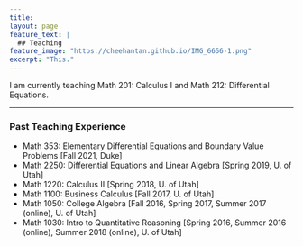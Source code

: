 ```yaml
---
title: 
layout: page
feature_text: |
  ## Teaching
feature_image: "https://cheehantan.github.io/IMG_6656-1.png"
excerpt: "This."
---
```


I am currently teaching Math 201: Calculus I and Math 212: Differential Equations. 
<hr/>

### Past Teaching Experience
* Math 353: Elementary Differential Equations and Boundary Value Problems [Fall 2021, Duke]
* Math 2250: Differential Equations and Linear Algebra [Spring 2019, U. of Utah]
* Math 1220: Calculus II [Spring 2018, U. of Utah]
* Math 1100: Business Calculus [Fall 2017, U. of Utah]
* Math 1050: College Algebra [Fall 2016, Spring 2017, Summer 2017 (online), U. of Utah]
* Math 1030: Intro to Quantitative Reasoning [Spring 2016, Summer 2016 (online), Summer 2018 (online), U. of Utah]
